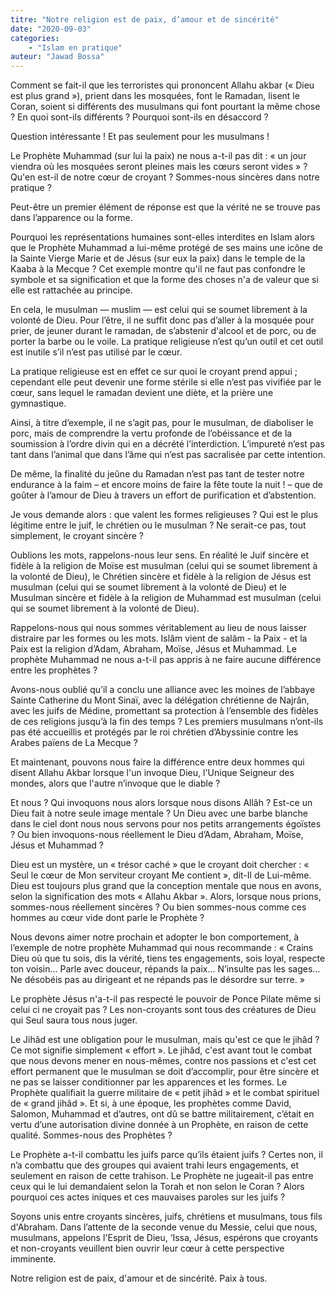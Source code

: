 ```yaml
---
titre: "Notre religion est de paix, d’amour et de sincérité"
date: "2020-09-03"
categories:
    - "Islam en pratique"
auteur: "Jawad Bossa"
---
```


Comment se fait-il que les terroristes qui prononcent Allahu akbar (« Dieu est plus grand »), prient dans les mosquées, font le Ramadan, lisent le Coran, soient si différents des musulmans qui font pourtant la même chose ? En quoi sont-ils différents ? Pourquoi sont-ils en désaccord ?

Question intéressante ! Et pas seulement pour les musulmans !

Le Prophète Muhammad (sur lui la paix) ne nous a-t-il pas dit : « un jour viendra où les mosquées seront pleines mais les cœurs seront vides » ? Qu'en est-il de notre cœur de croyant ? Sommes-nous sincères dans notre pratique ?

Peut-être un premier élément de réponse est que la vérité ne se trouve pas dans l’apparence ou la forme.

Pourquoi les représentations humaines sont-elles interdites en Islam alors que le Prophète Muhammad a lui-même protégé de ses mains une icône de la Sainte Vierge Marie et de Jésus (sur eux la paix) dans le temple de la Kaaba à la Mecque ? Cet exemple montre qu'il ne faut pas confondre le symbole et sa signification et que la forme des choses n'a de valeur que si elle est rattachée au principe.

En cela, le musulman — muslim — est celui qui se soumet librement à la volonté de Dieu. Pour l’être, il ne suffit donc pas d’aller à la mosquée pour prier, de jeuner durant le ramadan, de s’abstenir d'alcool et de porc, ou de porter la barbe ou le voile. La pratique religieuse n’est qu’un outil et cet outil est inutile s’il n’est pas utilisé par le cœur.

La pratique religieuse est en effet ce sur quoi le croyant prend appui ; cependant elle peut devenir une forme stérile si elle n’est pas vivifiée par le cœur, sans lequel le ramadan devient une diète, et la prière une gymnastique.

Ainsi, à titre d’exemple, il ne s’agit pas, pour le musulman, de diaboliser le porc, mais de comprendre la vertu profonde de l’obéissance et de la soumission à l’ordre divin qui en a décrété l’interdiction. L’impureté n’est pas tant dans l’animal que dans l’âme qui n’est pas sacralisée par cette intention.

De même, la finalité du jeûne du Ramadan n’est pas tant de tester notre endurance à la faim – et encore moins de faire la fête toute la nuit ! – que de goûter à l’amour de Dieu à travers un effort de purification et d’abstention.

Je vous demande alors : que valent les formes religieuses ? Qui est le plus légitime entre le juif, le chrétien ou le musulman ? Ne serait-ce pas, tout simplement, le croyant sincère ?

Oublions les mots, rappelons-nous leur sens. En réalité le Juif sincère et fidèle à la religion de Moïse est musulman (celui qui se soumet librement à la volonté de Dieu), le Chrétien sincère et fidèle à la religion de Jésus est musulman (celui qui se soumet librement à la volonté de Dieu) et le Musulman sincère et fidèle à la religion de Muhammad est musulman (celui qui se soumet librement à la volonté de Dieu).

Rappelons-nous qui nous sommes véritablement au lieu de nous laisser distraire par les formes ou les mots. Islâm vient de salâm - la Paix - et la Paix est la religion d’Adam, Abraham, Moïse, Jésus et Muhammad. Le prophète Muhammad ne nous a-t-il pas appris à ne faire aucune différence entre les prophètes ?

Avons-nous oublié qu’il a conclu une alliance avec les moines de l’abbaye Sainte Catherine du Mont Sinaï, avec la délégation chrétienne de Najrân, avec les juifs de Médine, promettant sa protection à l’ensemble des fidèles de ces religions jusqu’à la fin des temps ? Les premiers musulmans n’ont-ils pas été accueillis et protégés par le roi chrétien d’Abyssinie contre les Arabes païens de La Mecque ?

Et maintenant, pouvons nous faire la différence entre deux hommes qui disent Allahu Akbar lorsque l'un invoque Dieu, l'Unique Seigneur des mondes, alors que l'autre n’invoque que le diable ?

Et nous ? Qui invoquons nous alors lorsque nous disons Allâh ? Est-ce un Dieu fait à notre seule image mentale ? Un Dieu avec une barbe blanche dans le ciel dont nous nous servons pour nos petits arrangements égoïstes ? Ou bien invoquons-nous réellement le Dieu d’Adam, Abraham, Moïse, Jésus et Muhammad ?

Dieu est un mystère, un « trésor caché » que le croyant doit chercher : « Seul le cœur de Mon serviteur croyant Me contient », dit-Il de Lui-même. Dieu est toujours plus grand que la conception mentale que nous en avons, selon la signification des mots « Allahu Akbar ». Alors, lorsque nous prions, sommes-nous réellement sincères ? Ou bien sommes-nous comme ces hommes au cœur vide dont parle le Prophète ?

Nous devons aimer notre prochain et adopter le bon comportement, à l’exemple de notre prophète Muhammad qui nous recommande : « Crains Dieu où que tu sois, dis la vérité, tiens tes engagements, sois loyal, respecte ton voisin… Parle avec douceur, répands la paix… N’insulte pas les sages… Ne désobéis pas au dirigeant et ne répands pas le désordre sur terre. »

Le prophète Jésus n'a-t-il pas respecté le pouvoir de Ponce Pilate même si celui ci ne croyait pas ? Les non-croyants sont tous des créatures de Dieu qui Seul saura tous nous juger.

Le Jihâd est une obligation pour le musulman, mais qu'est ce que le jihâd ? Ce mot signifie simplement « effort ». Le jihâd, c'est avant tout le combat que nous devons mener en nous-mêmes, contre nos passions et c'est cet effort permanent que le musulman se doit d’accomplir, pour être sincère et ne pas se laisser conditionner par les apparences et les formes. Le Prophète qualifiait la guerre militaire de « petit jihâd » et le combat spirituel de « grand jihâd ». Et si, à une époque, les prophètes comme David, Salomon, Muhammad et d’autres, ont dû se battre militairement, c’était en vertu d’une autorisation divine donnée à un Prophète, en raison de cette qualité. Sommes-nous des Prophètes ?

Le Prophète a-t-il combattu les juifs parce qu’ils étaient juifs ? Certes non, il n’a combattu que des groupes qui avaient trahi leurs engagements, et seulement en raison de cette trahison. Le Prophète ne jugeait-il pas entre ceux qui le lui demandaient selon la Torah et non selon le Coran ? Alors pourquoi ces actes iniques et ces mauvaises paroles sur les juifs ?

Soyons unis entre croyants sincères, juifs, chrétiens et musulmans, tous fils d'Abraham. Dans l’attente de la seconde venue du Messie, celui que nous, musulmans, appelons l'Esprit de Dieu, ‘Issa, Jésus, espérons que croyants et non-croyants veuillent bien ouvrir leur cœur à cette perspective imminente.

Notre religion est de paix, d'amour et de sincérité.
Paix à tous.
